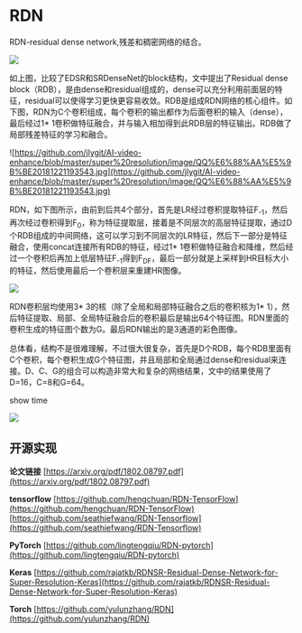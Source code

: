# RDN #

RDN-residual dense network,残差和稠密网络的结合。

![](https://github.com/jlygit/AI-video-enhance/blob/master/super%20resolution/image/QQ%E6%88%AA%E5%9B%BE20181221192238.jpg)

如上图，比较了EDSR和SRDenseNet的block结构，文中提出了Residual dense block（RDB），是由dense和residual组成的，dense可以充分利用前面层的特征，residual可以使得学习更快更容易收敛。RDB是组成RDN网络的核心组件。如下图，RDN为C个卷积组成，每个卷积的输出都作为后面卷积的输入（dense），最后经过1* 1卷积做特征融合，并与输入相加得到此RDB层的特征输出。RDB做了局部残差特征的学习和融合。

![https://github.com/jlygit/AI-video-enhance/blob/master/super%20resolution/image/QQ%E6%88%AA%E5%9B%BE20181221193543.jpg](https://github.com/jlygit/AI-video-enhance/blob/master/super%20resolution/image/QQ%E6%88%AA%E5%9B%BE20181221193543.jpg)

RDN，如下图所示，由前到后共4个部分，首先是LR经过卷积提取特征F<sub>-1</sub>，然后再次经过卷积得到F<sub>0</sub>，称为特征提取层，接着是不同层次的高层特征提取，通过D个RDB组成的中间网络，这可以学习到不同层次的LR特征，然后下一部分是特征融合，使用concat连接所有RDB的特征，经过1* 1卷积做特征融合和降维，然后经过一个卷积后再加上低层特征F<sub>-1</sub>得到F<sub>DF</sub>，最后一部分就是上采样到HR目标大小的特征，然后使用最后一个卷积层来重建HR图像。

![](https://github.com/jlygit/AI-video-enhance/blob/master/super%20resolution/image/QQ%E6%88%AA%E5%9B%BE20181221192701.jpg)

RDN卷积层均使用3* 3的核（除了全局和局部特征融合之后的卷积核为1* 1），然后特征提取、局部、全局特征融合后的卷积最后是输出64个特征图。RDN里面的卷积生成的特征图个数为G。最后RDN输出的是3通道的彩色图像。

总体看，结构不是很难理解，不过很大很复杂，首先是D个RDB，每个RDB里面有C个卷积，每个卷积生成G个特征图，并且局部和全局通过dense和residual来连接。D、C、G的组合可以构造非常大和复杂的网络结果，文中的结果使用了D=16，C=8和G=64。

show time

![](https://github.com/jlygit/AI-video-enhance/blob/master/super%20resolution/image/QQ%E6%88%AA%E5%9B%BE20181221193917.jpg)

## 开源实现 ##

**论文链接** [https://arxiv.org/pdf/1802.08797.pdf](https://arxiv.org/pdf/1802.08797.pdf)

**tensorflow**  [https://github.com/hengchuan/RDN-TensorFlow](https://github.com/hengchuan/RDN-TensorFlow)   [https://github.com/seathiefwang/RDN-Tensorflow](https://github.com/seathiefwang/RDN-Tensorflow)


**PyTorch** [https://github.com/lingtengqiu/RDN-pytorch](https://github.com/lingtengqiu/RDN-pytorch)

**Keras**  [https://github.com/rajatkb/RDNSR-Residual-Dense-Network-for-Super-Resolution-Keras](https://github.com/rajatkb/RDNSR-Residual-Dense-Network-for-Super-Resolution-Keras)

**Torch** [https://github.com/yulunzhang/RDN](https://github.com/yulunzhang/RDN)
